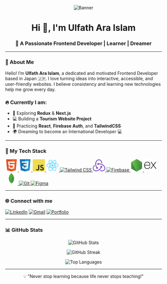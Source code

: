 <p align="center">
  <img src="https://i.ibb.co/ZRxfZyP3/web-design-concept-with-flat-design-23-2147851628.jpg" alt="Banner" />
</p>

<h1 align="center">Hi 👋, I'm Ulfath Ara Islam</h1>
<h3 align="center">🚀 A Passionate Frontend Developer | Learner | Dreamer</h3>


---

### 📝 About Me

Hello! I’m **Ulfath Ara Islam**, a dedicated and motivated Frontend Developer based in Japan 🇯🇵. I love turning ideas into interactive, accessible, and user-friendly websites. I believe consistency and learning new technologies help me grow every day. 

### 🔥 Currently I am:
- 🌱 Exploring **Redux** & **Next.js**
- 💻 Building a **Tourism Website Project**
- 🎯 Practicing **React**, **Firebase Auth**, and **TailwindCSS**
- 🌍 Dreaming to become an International Developer 💻

---

### 🚀 My Tech Stack

<p align="left">
  <a href="https://developer.mozilla.org/en-US/docs/Web/HTML" target="_blank"> <img src="https://raw.githubusercontent.com/devicons/devicon/master/icons/html5/html5-original.svg" alt="HTML5" width="40" height="40"/> </a>
  <a href="https://developer.mozilla.org/en-US/docs/Web/CSS" target="_blank"> <img src="https://raw.githubusercontent.com/devicons/devicon/master/icons/css3/css3-original.svg" alt="CSS3" width="40" height="40"/> </a>
  <a href="https://developer.mozilla.org/en-US/docs/Web/JavaScript" target="_blank"> <img src="https://raw.githubusercontent.com/devicons/devicon/master/icons/javascript/javascript-original.svg" alt="JavaScript" width="40" height="40"/> </a>
  <a href="https://react.dev/" target="_blank"> <img src="https://raw.githubusercontent.com/devicons/devicon/master/icons/react/react-original.svg" alt="React" width="40" height="40"/> </a>
  <a href="https://tailwindcss.com/" target="_blank"> <img src="https://www.vectorlogo.zone/logos/tailwindcss/tailwindcss-icon.svg" alt="Tailwind CSS" width="40" height="40"/> </a>
  <a href="https://redux.js.org/" target="_blank"> <img src="https://raw.githubusercontent.com/devicons/devicon/master/icons/redux/redux-original.svg" alt="Redux" width="40" height="40"/> </a>
  <a href="https://firebase.google.com/" target="_blank"> <img src="https://www.vectorlogo.zone/logos/firebase/firebase-icon.svg" alt="Firebase" width="40" height="40"/> </a>
  <a href="https://nodejs.org/en/" target="_blank"> <img src="https://raw.githubusercontent.com/devicons/devicon/master/icons/nodejs/nodejs-original.svg" alt="Node.js" width="40" height="40"/> </a>
  <a href="https://expressjs.com/" target="_blank"> <img src="https://raw.githubusercontent.com/devicons/devicon/master/icons/express/express-original.svg" alt="Express.js" width="40" height="40"/> </a>
  <a href="https://www.mongodb.com/" target="_blank"> <img src="https://raw.githubusercontent.com/devicons/devicon/master/icons/mongodb/mongodb-original.svg" alt="MongoDB" width="40" height="40"/> </a>
  <a href="https://git-scm.com/" target="_blank"> <img src="https://www.vectorlogo.zone/logos/git-scm/git-scm-icon.svg" alt="Git" width="40" height="40"/> </a>
  <a href="https://www.figma.com/" target="_blank"> <img src="https://www.vectorlogo.zone/logos/figma/figma-icon.svg" alt="Figma" width="40" height="40"/> </a>
</p>

---

### 🌐 Connect with me

<p align="left">
  <a href="https://www.linkedin.com/in/ulfatharaislam/" target="_blank"><img src="https://raw.githubusercontent.com/rahuldkjain/github-profile-readme-generator/master/src/images/icons/Social/linked-in-alt.svg" alt="LinkedIn" width="30" height="30"/></a>
  <a href="mailto:ulfath.ara.islam@gmail.com" target="_blank"><img src="https://img.icons8.com/fluency/48/000000/gmail-new.png" alt="Gmail" width="30" height="30"/></a>
  <a href="https://ulfath-ara-islam.netlify.app/" target="_blank"><img src="https://img.icons8.com/fluency/48/domain.png" alt="Portfolio" width="30" height="30"/></a>
</p>

---

### 📊 GitHub Stats

<p align="center">
  <img src="https://github-readme-stats.vercel.app/api?username=ulfatharaislam&show_icons=true&theme=default" alt="GitHub Stats" />
</p>

<p align="center">
  <img src="https://github-readme-streak-stats.herokuapp.com/?user=ulfatharaislam" alt="GitHub Streak" />
</p>

<p align="center">
  <img src="https://github-readme-stats.vercel.app/api/top-langs/?username=ulfatharaislam&layout=compact&langs_count=6" alt="Top Languages" />
</p>

---

<p align="center"> 
  💡 "Never stop learning because life never stops teaching!"  
</p>
